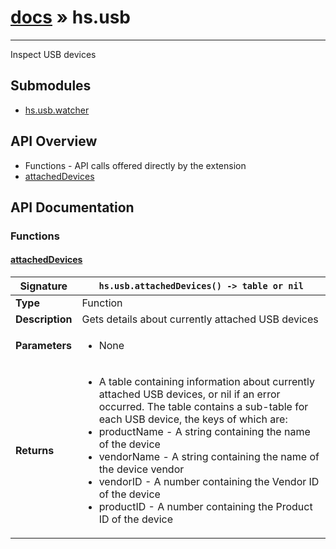 # [docs](index.md) » hs.usb
---

Inspect USB devices

## Submodules
 * [hs.usb.watcher](hs.usb.watcher.md)

## API Overview
* Functions - API calls offered directly by the extension
 * [attachedDevices](#attacheddevices)

## API Documentation

### Functions

#### [attachedDevices](#attacheddevices)
| <span style="font-align: left;">**Signature**</span> | <span style="font-align: left;">`hs.usb.attachedDevices() -> table or nil` </span>                                                |
| -----------------------------------------------------|---------------------------------------------------------------------------------------------------------|
| **Type**                                             | Function                                                                                         |
| **Description**                                      | Gets details about currently attached USB devices                                                                                         |
| **Parameters**                                       | <ul><li>None</li></ul> |
| **Returns**                                          | <ul><li>A table containing information about currently attached USB devices, or nil if an error occurred. The table contains a sub-table for each USB device, the keys of which are:</li><li> productName - A string containing the name of the device</li><li> vendorName - A string containing the name of the device vendor</li><li> vendorID - A number containing the Vendor ID of the device</li><li> productID - A number containing the Product ID of the device</li></ul>          |

